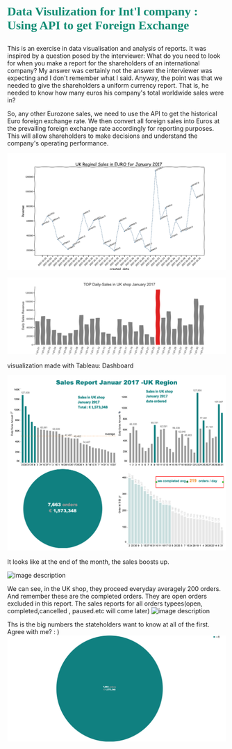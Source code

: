 # <p style="font-family:verdana"> <span style='color: #138d75' > Data Visulization for Int'l company : Using API to get Foreign Exchange</span></p><p style="font-family:'Courier New'"><span style='color: #138d75' >
  
This is an exercise in data visualisation and analysis of reports. It was inspired by a question posed by the interviewer: What do you need to look for when you make a report for the shareholders of an international company? My answer was certainly not the answer the interviewer was expecting and I don't remember what I said. Anyway, the point was that we needed to give the shareholders a uniform currency report. That is, he needed to know how many euros his company's total worldwide sales were in?

So, any other Eurozone sales, we need to use the API to get the historical Euro foreign exchange rate. We then convert all foreign sales into Euros at the prevailing foreign exchange rate accordingly for reporting purposes. This will allow shareholders to make decisions and understand the company's operating performance.
</span></p>

![image description](7_UK_Reginal_Sales_in_EURO_for_January_2017.png)

![image description](6_TOP_Daily-Sales_in_UK_shop_January_2017.png)


visualization made with Tableau: Dashboard 

![image description](2_dashboard_sales_report_januar_2017_uk_region.png)

It looks like at the end of the month, the sales boosts up. 

![image description](1_Daily-Sales_in_UK_shop_January_2017.png)

We can see, in the UK shop, they proceed everyday averagely 200 orders. 
And remember these are the completed orders. They are open orders excluded in this report.
The sales reports for all orders typees(open, completed,cancelled , paused.etc will come later)
![image description](4_Number_of_daily_proceed_orders.png)


Ths is the big numbers the stateholders want to know at all of the first. Agree with me?  : ) 
![image description](5_Total_quantity_sold_in_January_2017.png)

